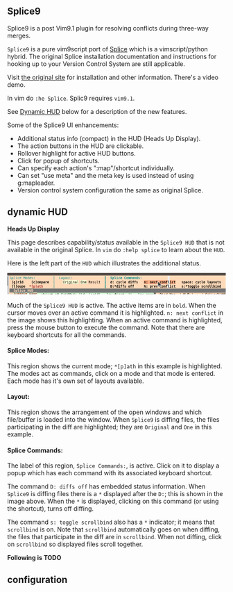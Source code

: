 ## Splice9

Splice9 is a post Vim9.1 plugin for resolving conflicts during three-way merges.

`Splice9` is a pure vim9script port of [Splice](https://github.com/sjl/splice.vim) which is a vimscript/python hybrid.
The original Splice installation documentation and instructions for hooking
up to your Version Control System are still applicable.

Visit [the original site](https://docs.stevelosh.com/splice.vim/) for
installation and other information. There's a video demo.

In vim do `:he Splice`. Splic9 requires `vim9.1`.

<!--
  See [HUD](https://github.com/errael/splice9/wiki/HUD) for a description of the new features.
-->
  See [Dynamic HUD](dynamic-hud) below for a description of the new features.

Some of the Splice9 UI enhancements:
- Additional status info (compact) in the HUD (Heads Up Display).<br>
- The action buttons in the HUD are clickable.
- Rollover highlight for active HUD buttons.
- Click for popup of shortcuts.
- Can specify each action's ":map"/shortcut individually.
- Can set "use meta" and the meta key is used instead of using g:mapleader.
- Version control system configuration the same as original Splice. 

## dynamic HUD

**Heads Up Display**

This page describes capability/status available in the `Splice9 HUD` that is not available in the original Splice. In `vim` do `:help splice` to learn about the `HUD`.

Here is the left part of the `HUD` which illustrates the additional status.

![The HUD](images/HUD-only-partial.png)

Much of the `Splice9 HUD` is active. The active items are in `bold`. When the cursor moves over an active command it is highlighted. `n: next conflict` in the image shows this highlighting. When an active command is highlighted, press the mouse button to execute the command. Note that there are keyboard shortcuts for all the commands.

#### Splice Modes:

This region shows the current mode; `*[p]ath` in this example is highlighted. The modes act as commands, click on a mode and that mode is entered. Each mode has it's own set of layouts available.

#### Layout:

This region shows the arrangement of the open windows and which file/buffer is loaded into the window. When `Splice9` is diffing files, the files participating in the diff are highlighted; they are `Original` and `One` in this example.

#### Splice Commands:

The label of this region, `Splice Commands:`, is active. Click on it to display a popup which has each command with its associated keyboard shortcut.

The command `D: diffs off` has embedded status information. When `Splice9` is diffing files there is a `*` displayed after the `D:`; this is shown in the image above. When the `*` is displayed, clicking on this command (or using the shortcut), turns off diffing.

The command `s: toggle scrollbind` also has a `*` indicator; it means that `scrollbind` is on. Note that `scrollbind` automatically goes on when diffing, the files that participate in the diff are in `scrollbind`. When not diffing, click on `scrollbind` so displayed files scroll together.


**Following is TODO**

## configuration

